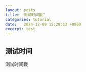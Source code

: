 ```yaml
---
layout: posts
title:  测试时间戳"
categories: tutorial
date:   2024-12-09 12:28:13 +0800
excerpt: test
---
```


## 测试时间

测试时间戳
